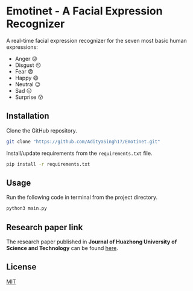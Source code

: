 
# Emotinet - A Facial Expression Recognizer

A real-time facial expression recognizer for the seven most basic human expressions: 
* Anger :angry: 
* Disgust :persevere:
* Fear :fearful:
* Happy :smile:
* Neutral :neutral_face:
* Sad :pensive:
* Surprise :open_mouth:

## Installation

Clone the GitHub repository.

```bash
git clone "https://github.com/AdityaSingh17/Emotinet.git"
```

Install/update requirements from the `requirements.txt` file.

```bash
pip install -r requirements.txt
```

## Usage

Run the following code in terminal from the project directory.

```bash
python3 main.py
```

## Research paper link
The research paper published in **Journal of Huazhong University of Science and Technology** can be found [here](https://app.box.com/s/n4n6ibtnvla3vcaei26x9olkl0w54ndm). 

## License
[MIT](https://github.com/AdityaSingh17/Emotinet/blob/main/LICENSE)
